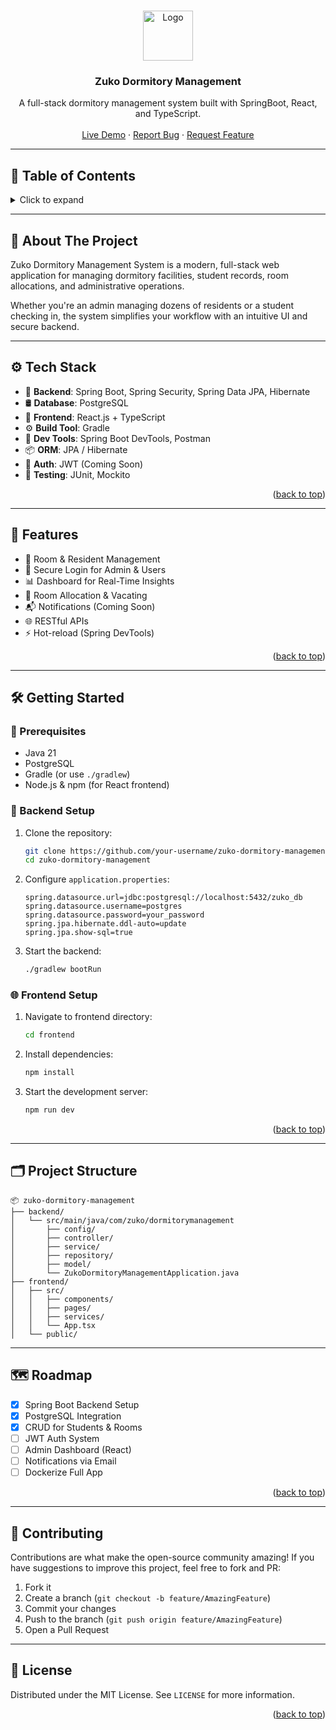 <a name="readme-top"></a>

<!-- PROJECT LOGO -->
<br />
<div align="center">
  <img src="./public/favicon.ico" alt="Logo" width="80" height="80">

  <h3 align="center">Zuko Dormitory Management</h3>

  <p align="center">
    A full-stack dormitory management system built with SpringBoot, React, and TypeScript.
    <br />
    <br />
    <a href="#">Live Demo</a>
    ·
    <a href="https://github.com/your-username/zuko-dormitory-management/issues">Report Bug</a>
    ·
    <a href="https://github.com/your-username/zuko-dormitory-management/issues">Request Feature</a>
  </p>
</div>

---

## 🧭 Table of Contents

<details>
  <summary>Click to expand</summary>
  <ol>
    <li><a href="#about-the-project">About The Project</a></li>
    <li><a href="#tech-stack">Tech Stack</a></li>
    <li><a href="#features">Features</a></li>
    <li><a href="#getting-started">Getting Started</a></li>
    <li><a href="#project-structure">Project Structure</a></li>
    <li><a href="#roadmap">Roadmap</a></li>
    <li><a href="#contributing">Contributing</a></li>
    <li><a href="#license">License</a></li>
  </ol>
</details>

---

## 📖 About The Project

Zuko Dormitory Management System is a modern, full-stack web application for managing dormitory facilities, student records, room allocations, and administrative operations.

Whether you're an admin managing dozens of residents or a student checking in, the system simplifies your workflow with an intuitive UI and secure backend.

---

## ⚙️ Tech Stack

-   🎯 **Backend**: Spring Boot, Spring Security, Spring Data JPA, Hibernate
-   🛢️ **Database**: PostgreSQL
-   💅 **Frontend**: React.js + TypeScript
-   ⚙️ **Build Tool**: Gradle
-   🚀 **Dev Tools**: Spring Boot DevTools, Postman
-   📦 **ORM**: JPA / Hibernate
-   🔐 **Auth**: JWT (Coming Soon)
-   🧪 **Testing**: JUnit, Mockito

<p align="right">(<a href="#readme-top">back to top</a>)</p>

---

## 🚀 Features

-   🏢 Room & Resident Management
-   🔐 Secure Login for Admin & Users
-   📊 Dashboard for Real-Time Insights
-   📝 Room Allocation & Vacating
-   📬 Notifications (Coming Soon)
-   🌐 RESTful APIs
-   ⚡ Hot-reload (Spring DevTools)

<p align="right">(<a href="#readme-top">back to top</a>)</p>

---

## 🛠️ Getting Started

### 🔧 Prerequisites

-   Java 21
-   PostgreSQL
-   Gradle (or use `./gradlew`)
-   Node.js & npm (for React frontend)

### 🔌 Backend Setup

1. Clone the repository:

    ```bash
    git clone https://github.com/your-username/zuko-dormitory-management.git
    cd zuko-dormitory-management
    ```

2. Configure `application.properties`:

    ```properties
    spring.datasource.url=jdbc:postgresql://localhost:5432/zuko_db
    spring.datasource.username=postgres
    spring.datasource.password=your_password
    spring.jpa.hibernate.ddl-auto=update
    spring.jpa.show-sql=true
    ```

3. Start the backend:
    ```bash
    ./gradlew bootRun
    ```

### 🌐 Frontend Setup

1. Navigate to frontend directory:

    ```bash
    cd frontend
    ```

2. Install dependencies:

    ```bash
    npm install
    ```

3. Start the development server:
    ```bash
    npm run dev
    ```

<p align="right">(<a href="#readme-top">back to top</a>)</p>

---

## 🗂️ Project Structure

```
📦 zuko-dormitory-management
├── backend/
│   └── src/main/java/com/zuko/dormitorymanagement
│       ├── config/
│       ├── controller/
│       ├── service/
│       ├── repository/
│       ├── model/
│       └── ZukoDormitoryManagementApplication.java
├── frontend/
│   ├── src/
│   │   ├── components/
│   │   ├── pages/
│   │   ├── services/
│   │   └── App.tsx
│   └── public/
```

---

## 🗺️ Roadmap

-   [x] Spring Boot Backend Setup
-   [x] PostgreSQL Integration
-   [x] CRUD for Students & Rooms
-   [ ] JWT Auth System
-   [ ] Admin Dashboard (React)
-   [ ] Notifications via Email
-   [ ] Dockerize Full App

<p align="right">(<a href="#readme-top">back to top</a>)</p>

---

## 🤝 Contributing

Contributions are what make the open-source community amazing! If you have suggestions to improve this project, feel free to fork and PR:

1. Fork it
2. Create a branch (`git checkout -b feature/AmazingFeature`)
3. Commit your changes
4. Push to the branch (`git push origin feature/AmazingFeature`)
5. Open a Pull Request

---

## 🪪 License

Distributed under the MIT License. See `LICENSE` for more information.

<p align="right">(<a href="#readme-top">back to top</a>)</p>
